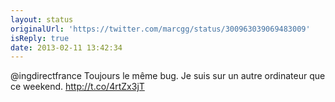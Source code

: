 ```yaml
---
layout: status
originalUrl: 'https://twitter.com/marcgg/status/300963039069483009'
isReply: true
date: 2013-02-11 13:42:34
---
```


@ingdirectfrance Toujours le même bug. Je suis sur un autre ordinateur que ce weekend.  http://t.co/4rtZx3jT
